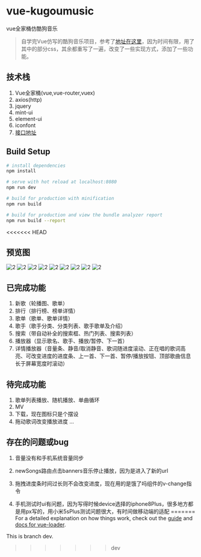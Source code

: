 # vue-kugoumusic
vue全家桶仿酷狗音乐

> 自学完Vue仿写的酷狗音乐项目，参考了[地址在这里](https://github.com/lavyun/vue-demo-kugou)，因为时间有限，用了其中的部分css，其余都重写了一遍，改变了一些实现方式，添加了一些功能。

## 技术栈
1. Vue全家桶(vue,vue-router,vuex)
2. axios(http)
3. jquery
4. mint-ui
5. element-ui
6. iconfont
7. [接口地址](https://github.com/ecitlm/Kugou-api)

## Build Setup

``` bash
# install dependencies
npm install

# serve with hot reload at localhost:8080
npm run dev

# build for production with minification
npm run build

# build for production and view the bundle analyzer report
npm run build --report
```

<<<<<<< HEAD
## 预览图
![2](https://github.com/xuhan1995/vue-kugoumusic/raw/master/screenshot/newSongs.png)
![2](https://github.com/xuhan1995/vue-kugoumusic/raw/master/screenshot/rank.png)
![2](https://github.com/xuhan1995/vue-kugoumusic/raw/master/screenshot/rankInfo.png)
![2](https://github.com/xuhan1995/vue-kugoumusic/raw/master/screenshot/plist.png)
![2](https://github.com/xuhan1995/vue-kugoumusic/raw/master/screenshot/plistInfo.png)
![2](https://github.com/xuhan1995/vue-kugoumusic/raw/master/screenshot/singer.png)
![2](https://github.com/xuhan1995/vue-kugoumusic/raw/master/screenshot/singerList.png)
![2](https://github.com/xuhan1995/vue-kugoumusic/raw/master/screenshot/singerInfo.png)
![2](https://github.com/xuhan1995/vue-kugoumusic/raw/master/screenshot/search.png)

## 已完成功能
1. 新歌（轮播图、歌单）
2. 排行（排行榜、榜单详情）
3. 歌单（歌单、歌单详情）
4. 歌手（歌手分类、分类列表、歌手歌单及介绍）
5. 搜索（带自动补全的搜索框、热门列表、搜索列表）
6. 播放器（显示歌名、歌手、播放/暂停、下一首）
7. 详情播放器（音量条、静音/取消静音、歌词随进度滚动、正在唱的歌词高亮、可改变进度的进度条、上一首、下一首、暂停/播放按钮、顶部歌曲信息长于屏幕宽度时滚动）

## 待完成功能
1. 歌单列表播放、随机播放、单曲循环
2. MV
3. 下载，现在图标只是个摆设
4. 拖动歌词改变播放进度
...

## 存在的问题或bug
1. 音量没有和手机系统音量同步

2. newSongs路由点击banners音乐停止播放，因为是进入了新的url

3. 拖拽进度条时间过长则不会改变进度，现在用的是饿了吗组件的v-change指令

4. 手机测试时ui有问题，因为写得时候device选择的iphone8Plus，很多地方都是用px写的，用小米5sPlus测试问题很大，有时间做移动端的适配
=======
For a detailed explanation on how things work, check out the [guide](http://vuejs-templates.github.io/webpack/) and [docs for vue-loader](http://vuejs.github.io/vue-loader).

This is branch dev.
>>>>>>> dev

